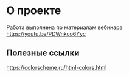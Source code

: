 # О проекте

Работа выполнена по материалам вебинара https://youtu.be/PDWnkco6Yyc

## Полезные ссылки

https://colorscheme.ru/html-colors.html
